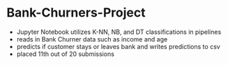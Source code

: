 # Bank-Churners-Project
- Jupyter Notebook utilizes K-NN, NB, and DT classifications in pipelines
- reads in Bank Churner data such as income and age
- predicts if customer stays or leaves bank and writes predictions to csv
- placed 11th out of 20 submissions
